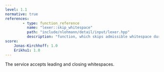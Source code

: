 ```yaml
---
level: 1.1
normative: true
references:
        - type: function_reference
          name: "lexer::skip_whitespace"
          path: "include/nlohmann/detail/input/lexer.hpp"
          description: "function, which skips admissible whitespace during reading"
score:
    Jonas-Kirchhoff: 1.0
    Erikhu1: 1.0
---
```


The service accepts leading and closing whitespaces.